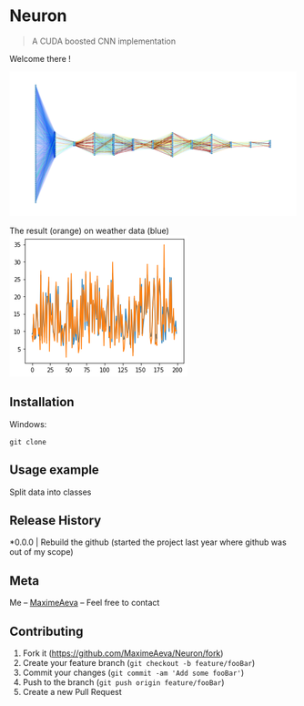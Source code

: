 # Neuron
> A CUDA boosted CNN implementation

Welcome there !

![Hey!](https://github.com/MaximeAeva/Neuron/blob/master/res/hello.PNG)

The result (orange) on weather data (blue)
![Result!](https://github.com/MaximeAeva/Neuron/blob/master/res/solution.PNG)

## Installation
Windows:

```console
git clone
```

## Usage example

Split data into classes

## Release History

*0.0.0
|   Rebuild the github (started the project last year where github was out of my scope)

## Meta

Me – [MaximeAeva](https://github.com/MaximeAeva) – Feel free to contact

## Contributing

1. Fork it (<https://github.com/MaximeAeva/Neuron/fork>)
2. Create your feature branch (`git checkout -b feature/fooBar`)
3. Commit your changes (`git commit -am 'Add some fooBar'`)
4. Push to the branch (`git push origin feature/fooBar`)
5. Create a new Pull Request
